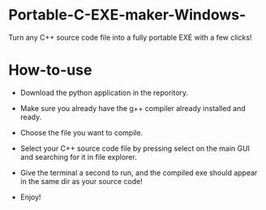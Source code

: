# Portable-C-EXE-maker-Windows-

Turn any C++ source code file into a fully portable EXE with a few clicks!

# How-to-use

- Download the python application in the reporitory.
- Make sure you already have the g++ compiler already installed and ready.
- Choose the file you want to compile.
- Select your C++ source code file by pressing select on the main GUI and searching for it in file explorer.
- Give the terminal a second to run, and the compiled exe should appear in the same dir as your source code!

- Enjoy!
